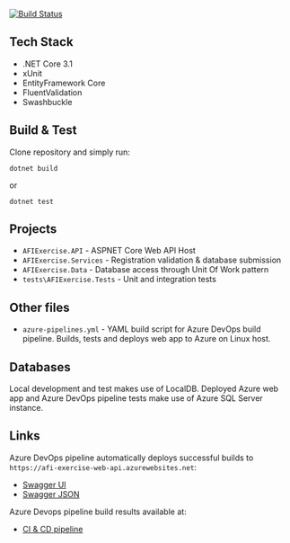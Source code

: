 [![Build Status](https://dev.azure.com/nullloop/AFI%20Tech%20Exercise/_apis/build/status/CI%20%26%20CD?branchName=main)](https://dev.azure.com/nullloop/AFI%20Tech%20Exercise/_build/latest?definitionId=7&branchName=main)

## Tech Stack

* .NET Core 3.1
* xUnit
* EntityFramework Core
* FluentValidation
* Swashbuckle

## Build & Test

Clone repository and simply run:

```
dotnet build
```
or
```
dotnet test
```

## Projects

* `AFIExercise.API` - ASPNET Core Web API Host
* `AFIExercise.Services` - Registration validation & database submission
* `AFIExercise.Data` - Database access through Unit Of Work pattern
* `tests\AFIExercise.Tests` - Unit and integration tests

## Other files

* `azure-pipelines.yml` - YAML build script for Azure DevOps build pipeline. Builds, tests and deploys web app to Azure on Linux host.

## Databases

Local development and test makes use of LocalDB. Deployed Azure web app and Azure DevOps pipeline tests make use of Azure SQL Server instance.

## Links

Azure DevOps pipeline automatically deploys successful builds to `https://afi-exercise-web-api.azurewebsites.net`:

* [Swagger UI](https://afi-exercise-web-api.azurewebsites.net/swagger/index.html)
* [Swagger JSON](https://afi-exercise-web-api.azurewebsites.net/swagger/v1/swagger.json)

Azure Devops pipeline build results available at:

* [CI & CD pipeline](https://dev.azure.com/nullloop/AFI%20Tech%20Exercise/_build?definitionId=7)